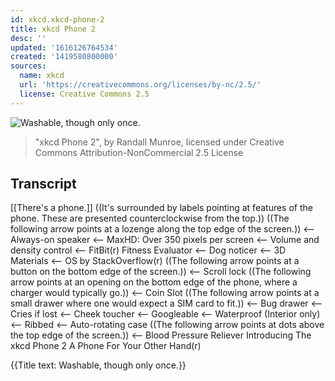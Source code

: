 ```yaml
---
id: xkcd.xkcd-phone-2
title: xkcd Phone 2
desc: ''
updated: '1616126764534'
created: '1419580800000'
sources:
  name: xkcd
  url: 'https://creativecommons.org/licenses/by-nc/2.5/'
  license: Creative Commons 2.5
---
```

![Washable, though only once.](https://imgs.xkcd.com/comics/xkcd_phone_2.png)
> "xkcd Phone 2", by Randall Munroe, licensed under Creative Commons Attribution-NonCommercial 2.5 License

## Transcript
[[There's a phone.]]
((It's surrounded by labels pointing at features of the phone.  These are presented counterclockwise from the top.))
((The following arrow points at a lozenge along the top edge of the screen.))
<-- Always-on speaker
<-- MaxHD: Over 350 pixels per screen
<-- Volume and density control
<-- FitBit(r) Fitness Evaluator
<-- Dog noticer
<-- 3D Materials
<-- OS by StackOverflow(r)
((The following arrow points at a button on the bottom edge of the screen.))
<-- Scroll lock
((The following arrow points at an opening on the bottom edge of the phone, where a charger would typically go.))
<-- Coin Slot
((The following arrow points at a small drawer where one would expect a SIM card to fit.))
<-- Bug drawer
<-- Cries if lost
<-- Cheek toucher
<-- Googleable
<-- Waterproof (Interior only)
<-- Ribbed
<-- Auto-rotating case
((The following arrow points at dots above the top edge of the screen.))
<-- Blood Pressure Reliever
Introducing
The xkcd Phone 2
A Phone For Your Other Hand(r)

{{Title text: Washable, though only once.}}
